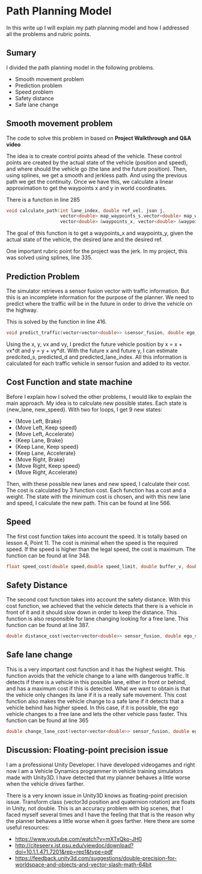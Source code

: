 # Path Planning Model #
In this write up I will explain my path planning model and how I addressed all the problems and rubric points.

## Sumary ##
I divided the path planning model in the following problems.

- Smooth movement problem
- Prediction problem
- Speed problem
- Safety distance
- Safe lane change

## Smooth movement problem ##
The code to solve this problem in based on **Project Walkthrough and Q&A video**

The idea is to create control points ahead of the vehicle. These control points are created by the actual state of the vehicle (position and speed), and where should the vehicle go (the lane and the future position).
Then, using splines, we get a smooth and jerkless path. And using the previous path we get the continuity. Once we have this, we calculate a linear approximation to get the waypoints x and y in world coordinates.


There is a function in line 285


```c++
void calculate_path(int lane_index, double ref_vel, json j,
                    vector<double> map_waypoints_s,vector<double> map_waypoints_x,vector<double> map_waypoints_y,
                    vector<double> &waypoints_x, vector<double> &waypoints_y)
```

The goal of this function is to get a waypoints_x and waypoints_y, given the actual state of the vehicle, the desired lane and the desired ref.


One important rubric point for the project was the jerk. In my project, this was solved using splines, line 335.

## Prediction Problem ##
The simulator retrieves a sensor fusion vector with traffic information. But this is an incomplete information for the purpose of the planner. We need to predict where the traffic will be in the future in order to drive the vehicle on the highway.

This is solved by the function in line 416.
```c++
void predict_traffic(vector<vector<double>> &sensor_fusion, double ego_s, double ego_d, int prev_size, vector<double> map_waypoints_x, vector<double> map_waypoints_y)
```

Using the x, y, vx and vy, I predict the future vehicle position by x = x + vx\*dt and y = y + vy\*dt. With the future x and future y, I can estimate predcited_s, predicted_d and predicted_lane_index.
All this information is calculated for each traffic vehicle in sensor fusion and added to its vector.

## Cost Function and state machine ##
Before I explain how I solved the other problems, I would like to explain the main approach.
My idea is to calculate new possible states. Each state is {new_lane, new_speed}. With two for loops, I get 9 new states:

- {Move Left, Brake}
- {Move Left, Keep speed}
- {Move Left, Accelerate}
- {Keep Lane, Brake}
- {Keep Lane, Keep speed}
- {Keep Lane, Accelerate}
- {Move Right, Brake}
- {Move Right, Keep speed}
- {Move Right, Accelerate}

Then, with these possible new lanes and new speed, I calculate their cost. 
The cost is calculated by 3 function cost. Each function has a cost and a weight. The state with the minimum cost is chosen, and with this new lane and speed, I calculate the new path. This can be found at line 566.

## Speed ##
The first cost function takes into account the speed. It is totally based on lesson 4, Point 11. The cost is minimal when the speed is the required speed. If the speed is higher than the legal speed, the cost is maximum. The function can be found at line 348.
```c++
float speed_cost(double speed,double speed_limit, double buffer_v, double stop_cost)
```

## Safety Distance ##
The second cost function takes into account the safety distance. With this cost function, we achieved that the vehicle detects that there is a vehicle in front of it and it should slow down in order to keep the distance. This function is also responsible for lane changing looking for a free lane. This function can be found at line 387.
```c++
double distance_cost(vector<vector<double>> sensor_fusion, double ego_s, double speed, double dt, int lane_index, int current_lane, double max_distance)
```
## Safe lane change ##
This is a very important cost function and it has the highest weight. This function avoids that the vehicle change to a lane with dangerous traffic. It detects if there is a vehicle in this possible lane, either in front or behind, and has a maximum cost if this is detected. What we want to obtain is that the vehicle only changes its lane if it is a really safe movement. This cost function also makes the vehicle change to a safe lane if it detects that a vehicle behind has higher speed. In this case, if it is possible, the ego vehicle changes to a free lane and lets the other vehicle pass faster. This function can be found at line 365
```c++
double change_lane_cost(vector<vector<double>> sensor_fusion, double ego_s, double speed, double dt, int current_lane, int next_lane,  double threshold)
```

## Discussion: Floating-point precision issue ##
I am a professional Unity Developer. I have developed videogames and right now I am a Vehicle Dynamics programmer in vehicle training simulators made with Unity3D.
I have detected that my planner behaves a little worse when the vehicle drives farther. 

There is a very known issue in Unity3D knows as floating-point precision issue. Transform class (vector3d position and quaternion rotation) are floats in Unity, not double. This is an accuracy problem with big scenes, that I faced myself several times and I have the feeling that that is the reason why the planner behaves a little worse when it goes farther.
Here there are some useful resources:

- https://www.youtube.com/watch?v=mXTxQko-JH0
- http://citeseerx.ist.psu.edu/viewdoc/download?doi=10.1.1.471.7201&rep=rep1&type=pdf
- https://feedback.unity3d.com/suggestions/double-precision-for-worldspace-and-objects-and-vector-slash-math-64bit
